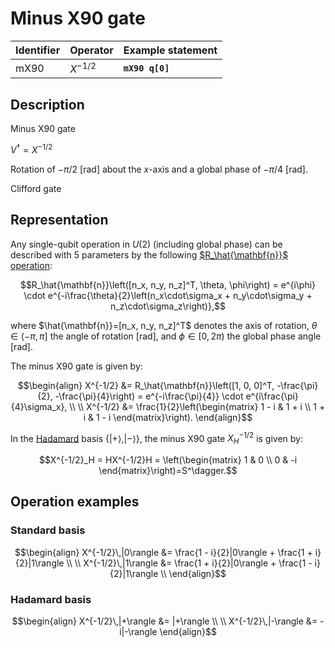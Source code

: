 # Minus X90 gate

| Identifier | Operator   | Example statement |
|------------|------------|-------------------|
| mX90       | $X^{-1/2}$ | **`mX90 q[0]`**   |

## Description

Minus X90 gate

$V^\dagger = X^{-1/2}$

Rotation of $-\pi/2$ [rad] about the _x_-axis and a global phase of $-\pi/4$ [rad].

Clifford gate

## Representation

Any single-qubit operation in $U(2)$ (including global phase) can be described with 5 parameters by the following
[$R_\hat{\mathbf{n}}$ operation](../single_qubit/sq_Rn.md):

$$R_\hat{\mathbf{n}}\left([n_x, n_y, n_z]^T, \theta, \phi\right) = e^{i\phi} \cdot e^{-i\frac{\theta}{2}\left(n_x\cdot\sigma_x + n_y\cdot\sigma_y + n_z\cdot\sigma_z\right)},$$

where $\hat{\mathbf{n}}=[n_x, n_y, n_z]^T$ denotes the axis of rotation, $\theta\in(-\pi, \pi]$ the angle of rotation [rad], and $\phi\in[0,2\pi)$ the global phase angle [rad].

The minus X90 gate is given by:

$$\begin{align}
X^{-1/2} &= R_\hat{\mathbf{n}}\left([1, 0, 0]^T, -\frac{\pi}{2}, -\frac{\pi}{4}\right) = e^{-i\frac{\pi}{4}} \cdot e^{i\frac{\pi}{4}\sigma_x}, \\
\\
X^{-1/2} &= \frac{1}{2}\left(\begin{matrix}
1 - i & 1 + i \\
1 + i & 1 - i 
\end{matrix}\right).
\end{align}$$

In the [Hadamard](../single_qubit/sq_H.md) basis $\{|+\rangle, |-\rangle\}$, the minus X90 gate $X^{-1/2}_H$ is given by:

$$X^{-1/2}_H = HX^{-1/2}H = \left(\begin{matrix}
1 & 0 \\
0 & -i 
\end{matrix}\right)=S^\dagger.$$

## Operation examples

### Standard basis

$$\begin{align}
X^{-1/2}\,|0\rangle &= \frac{1 - i}{2}|0\rangle + \frac{1 + i}{2}|1\rangle \\
\\
X^{-1/2}\,|1\rangle &= \frac{1 + i}{2}|0\rangle + \frac{1 - i}{2}|1\rangle \\
\end{align}$$

### Hadamard basis

$$\begin{align}
X^{-1/2}\,|+\rangle &= |+\rangle \\
\\
X^{-1/2}\,|-\rangle &= -i|-\rangle 
\end{align}$$
